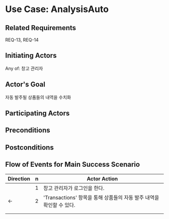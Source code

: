 # Use Case: AnalysisAuto

## **Related Requirements**

REQ-13, REQ-14

## **Initiating Actors**

Any of: 창고 관리자

## **Actor's Goal**

자동 발주될 상품들의 내역을 수치화

## **Participating Actors**



## **Preconditions**


## **Postconditions**



## Flow of Events for Main Success Scenario
| Direction | n | Actor Action                                                                                                         |
| --------- | - | -------------------------------------------------------------------------------------------------------------------- |
|           | 1 | 창고 관리자가 로그인을 한다. |
|     ←     | 2 | 'Transactions' 항목을 통해 상품들의 자동 발주 내역을 확인할 수 있다. |
|          |  |  |
|          |  |  |

